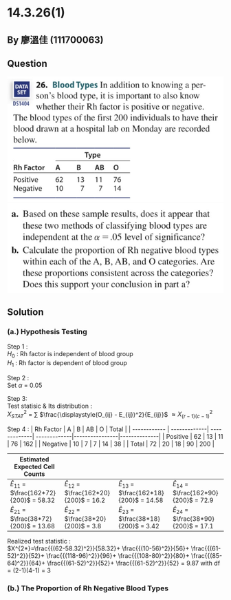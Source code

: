 # 14.3.26(1)

## By 廖溫佳 (111700063)

## Question

![image](https://github.com/HWTeng-Course/202402-Statistics/blob/main/Images/IMG_3561.jpg?raw=true)
![image](https://github.com/HWTeng-Course/202402-Statistics/blob/main/Images/IMG_3560.jpg?raw=true)

## Solution
### (a.) Hypothesis Testing
Step 1 : \
$H_0$  : Rh factor is independent of blood group \
$H_1$  : Rh factor is dependent of blood group

Step 2 : \
Set $\alpha$ = 0.05

Step 3: \
Test statisic & Its distribution : \
$X^2_{STAT}$ = $\sum$ $\frac{\displaystyle(O_{ij} - E_{ij})^2}{E_{ij}}$ $\approx X^2_{(r-1)(c-1)}$

Step 4 : 
| Rh Factor    | A            | B            | AB           | O              | Total        |
| ------------ | -------------| -------------| -------------|----------------|--------------|
| Positive     | 62           | 13           | 11           | 76             | 162          |
| Negative     | 10           | 7            | 7            | 14             | 38           |
| Total        | 72           | 20           | 18           | 90             | 200          |

| Estimated Expected Cell Counts                 |                                               |                                               |                                                              |
|------------------------------------------------|-----------------------------------------------|-----------------------------------------------|--------------------------------------------------------------|
| $\hat{E}_{11}$ = $\frac{162*72}{200}$ = 58.32  | $\hat{E}_{12}$ = $\frac{162*20}{200}$ = 16.2  | $\hat{E}_{13}$ = $\frac{162*18}{200}$ = 14.58 | $\hat{E}_{14}$ = $\frac{162*90}{200}$ = 72.9   |
| $\hat{E}_{21}$ = $\frac{38*72}{200}$ = 13.68   | $\hat{E}_{22}$ = $\frac{38*20}{200}$ = 3.8    | $\hat{E}_{23}$ = $\frac{38*18}{200}$ = 3.42    | $\hat{E}_{24}$ = $\frac{38*90}{200}$ = 17.1    |

Realized test statistic : \
$X^{2*}=\frac{{(62-58.32)^2}}{58.32}+ \frac{{(10-56)^2}}{56}+ \frac{{(61-52)^2}}{52}+ \frac{{(118-96)^2}}{96}+ \frac{{(108-80)^2}}{80}+ \frac{{(85-64)^2}}{64}+ \frac{{(61-52)^2}}{52}+ \frac{{(61-52)^2}}{52} = 9.87
 with df = (2-1)(4-1) = 3

### (b.) The Proportion of Rh Negative Blood Types
